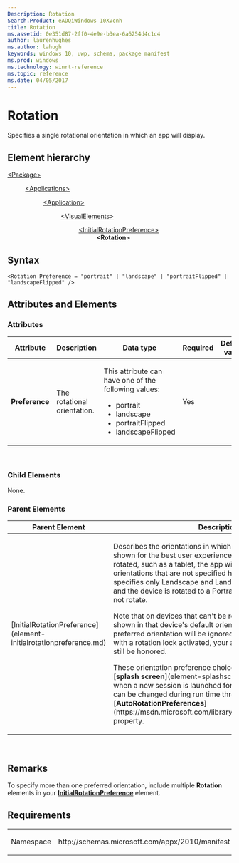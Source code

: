 ```yaml
---
Description: Rotation
Search.Product: eADQiWindows 10XVcnh
title: Rotation
ms.assetid: 0e351d87-2ff0-4e9e-b3ea-6a6254d4c1c4
author: laurenhughes
ms.author: lahugh
keywords: windows 10, uwp, schema, package manifest
ms.prod: windows
ms.technology: winrt-reference
ms.topic: reference
ms.date: 04/05/2017
---
```


# Rotation


Specifies a single rotational orientation in which an app will display.

## Element hierarchy

<dl>
<dt><a href="element-package.md">&lt;Package&gt;</a></dt>
<dd>
<dl>
<dt><a href="element-applications.md">&lt;Applications&gt;</a></dt>
<dd>
<dl>
<dt><a href="element-application.md">&lt;Application&gt;</a></dt>
<dd>
<dl>
<dt><a href="element-visualelements.md">&lt;VisualElements&gt;</a></dt>
<dd>
<dl>
<dt><a href="element-initialrotationpreference.md">&lt;InitialRotationPreference&gt;</a></dt>
<dd><b>&lt;Rotation&gt;</b></dd>
</dl>
</dd>
</dl>
</dd>
</dl>
</dd>
</dl>
</dd>
</dl>

## Syntax

``` syntax
<Rotation Preference = "portrait" | "landscape" | "portraitFlipped" | "landscapeFlipped" />
```

## Attributes and Elements


### Attributes

<table>
<colgroup>
<col width="20%" />
<col width="20%" />
<col width="20%" />
<col width="20%" />
<col width="20%" />
</colgroup>
<thead>
<tr class="header">
<th>Attribute</th>
<th>Description</th>
<th>Data type</th>
<th>Required</th>
<th>Default value</th>
</tr>
</thead>
<tbody>
<tr class="odd">
<td><strong>Preference</strong></td>
<td><p>The rotational orientation.</p></td>
<td><p>This attribute can have one of the following values:</p>
<ul>
<li>portrait</li>
<li>landscape</li>
<li>portraitFlipped</li>
<li>landscapeFlipped</li>
</ul></td>
<td>Yes</td>
<td></td>
</tr>
</tbody>
</table>

 

### Child Elements

None.

### Parent Elements

<table>
<colgroup>
<col width="50%" />
<col width="50%" />
</colgroup>
<thead>
<tr class="header">
<th>Parent Element</th>
<th>Description</th>
</tr>
</thead>
<tbody>
<tr class="odd">
<td>[InitialRotationPreference](element-initialrotationpreference.md)</td>
<td><p>Describes the orientations in which the app would prefer to be shown for the best user experience. On a device that can be rotated, such as a tablet, the app will not be redrawn for orientations that are not specified here. For instance, if the app specifies only Landscape and LandscapeFlipped orientations, and the device is rotated to a Portrait orientation, the app will not rotate.</p>
<p>Note that on devices that can't be rotated, an app might be shown in that device's default orientation and the app's preferred orientation will be ignored. However, on a device with a rotation lock activated, your app's preferred rotation will still be honored.</p>
<p>These orientation preference choices apply to both the [<strong>splash screen</strong>](element-splashscreen.md) and the app UI when a new session is launched for your app. The preferences can be changed during run time through the [<strong>AutoRotationPreferences</strong>](https://msdn.microsoft.com/library/windows/apps/br226145) property.</p></td>
</tr>
</tbody>
</table>

 

## Remarks

To specify more than one preferred orientation, include multiple **Rotation** elements in your [**InitialRotationPreference**](element-initialrotationpreference.md) element.

## Requirements

<table>
<colgroup>
<col width="50%" />
<col width="50%" />
</colgroup>
<tbody>
<tr class="odd">
<td><p>Namespace</p></td>
<td><p>http://schemas.microsoft.com/appx/2010/manifest</p></td>
</tr>
</tbody>
</table>

 

 



